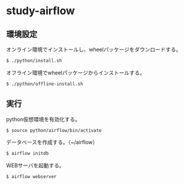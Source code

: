 study-airflow
=============

環境設定
--------

オンライン環境でインストールし、wheelパッケージをダウンロードする。

```sh
$ ./python/install.sh
```

オフライン環境でwheelパッケージからインストールする。

```sh
$ ./python/offline-install.sh
```


実行
----

python仮想環境を有効化する。

```sh
$ source python/airflow/bin/activate
```

データベースを作成する。（~/airflow）

```sh
$ airflow initdb
```

WEBサーバを起動する。

```sh
$ airflow webserver
```
